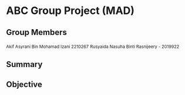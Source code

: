 # ABC Group Project (MAD)

## Group Members
<small>Akif Asyrani Bin Mohamad Izani 2210267</small>
<small>Rusyaida Nasuha Binti Rasnijeery - 2019922 </small>


## Summary


## Objective
